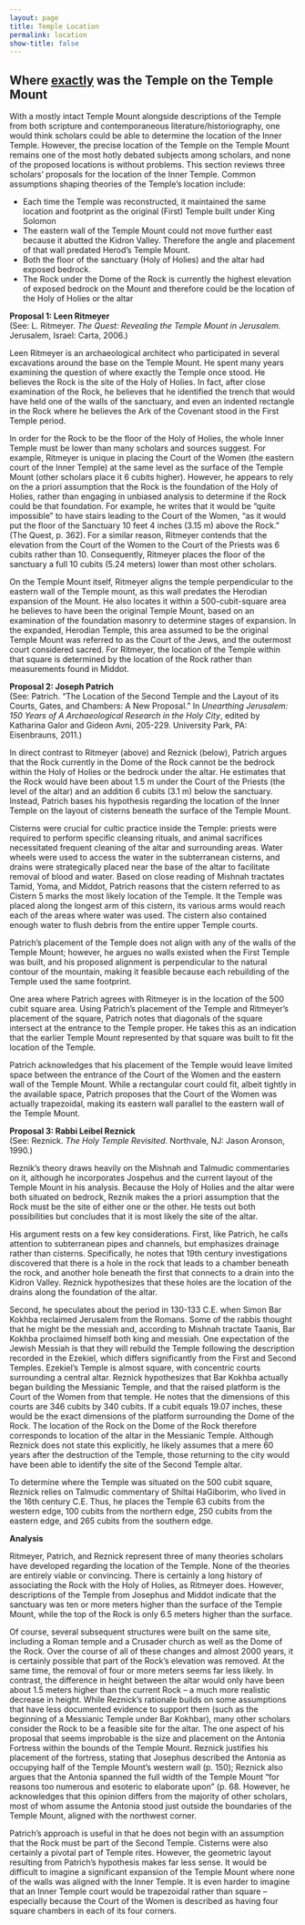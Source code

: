 ```yaml
---
layout: page
title: Temple Location
permalink: location
show-title: false
---
```

 ## Where <u>exactly</u> was the Temple on the Temple Mount</b>

With a mostly intact Temple Mount alongside descriptions of the Temple from both scripture and contemporaneous literature/historiography, one would think scholars could be able to determine the location of the Inner Temple.  However, the precise location of the Temple on the Temple Mount remains one of the most hotly debated subjects among scholars, and none of the proposed locations is without problems.
This section reviews three scholars’ proposals for the location of the Inner Temple. Common assumptions shaping theories of the Temple’s location include:
-	Each time the Temple was reconstructed, it maintained the same location and footprint as the original (First) Temple built under King Solomon
-	The eastern wall of the Temple Mount could not move further east because it abutted the Kidron Valley. Therefore the angle and placement of that wall predated Herod’s Temple Mount.
-	Both the floor of the sanctuary (Holy of Holies) and the altar had exposed bedrock. 
-	The Rock under the Dome of the Rock is currently the highest elevation of exposed bedrock on the Mount and therefore could be the location of the Holy of Holies or the altar


<b>Proposal 1: Leen Ritmeyer</b> 
<br>(See: L. Ritmeyer. <i>The Quest: Revealing the Temple Mount in Jerusalem.</i> Jerusalem, Israel: Carta, 2006.)

Leen Ritmeyer is an archaeological architect who participated in several excavations around the base on the Temple Mount. He spent many years examining the question of where exactly the Temple once stood. He believes the Rock is the site of the Holy of Holies. In fact, after close examination of the Rock, he believes that he identified the trench that would have held one of the walls of the sanctuary, and even an indented rectangle in the Rock where he believes the Ark of the Covenant stood in the First Temple period. 

In order for the Rock to be the floor of the Holy of Holies, the whole Inner Temple must be lower than many scholars and sources suggest. For example, Ritmeyer is unique in placing the Court of the Women (the eastern court of the Inner Temple) at the same level as the surface of the Temple Mount (other scholars place it 6 cubits higher). However, he appears to rely on the a priori assumption that the Rock is the foundation of the Holy of Holies, rather than engaging in unbiased analysis to determine if the Rock could be that foundation. For example, he writes that it would be “quite impossible” to have stairs leading to the Court of the Women, “as it would put the floor of the Sanctuary 10 feet 4 inches (3.15 m) above the Rock.” (The Quest, p. 362). For a similar reason, Ritmeyer contends that the elevation from the Court of the Women to the Court of the Priests was 6 cubits rather than 10. Consequently, Ritmeyer places the floor of the sanctuary a full 10 cubits (5.24 meters) lower than most other scholars. 

On the Temple Mount itself, Ritmeyer aligns the temple perpendicular to the eastern wall of the Temple mount, as this wall predates the Herodian expansion of the Mount. He also locates it within a 500-cubit-square area he believes to have been the original Temple Mount, based on an examination of the foundation masonry to determine stages of expansion. In the expanded, Herodian Temple, this area assumed to be the original Temple Mount was referred to as the Court of the Jews, and the outermost court considered sacred. For Ritmeyer, the location of the Temple within that square is determined by the location of the Rock rather than measurements found in Middot.

<b>Proposal 2: Joseph Patrich</b><br> 
(See: Patrich. “The Location of the Second Temple and the Layout of its Courts, Gates, and Chambers: A New Proposal.” In <i>Unearthing Jerusalem: 150 Years of A
Archaeological Research in the Holy City</i>, edited by Katharina Galor and Gideon Avni, 205-229. University Park, PA: Eisenbrauns, 2011.)

In direct contrast to Ritmeyer (above) and Reznick (below), Patrich argues that the Rock currently in the Dome of the Rock cannot be the bedrock within the Holy of Holies or the bedrock under the altar. He estimates that the Rock would have been about 1.5 m under the Court of the Priests (the level of the altar) and an addition 6 cubits (3.1 m) below the sanctuary. Instead, Patrich bases his hypothesis regarding the location of the Inner Temple on the layout of cisterns beneath the surface of the Temple Mount. 

Cisterns were crucial for cultic practice inside the Temple: priests were required to perform specific cleansing rituals, and animal sacrifices necessitated frequent cleaning of the altar and surrounding areas. Water wheels were used to access the water in the subterranean cisterns, and drains were strategically placed near the base of the altar to facilitate removal of blood and water. Based on close reading of Mishnah tractates Tamid, Yoma, and Middot, Patrich reasons that the cistern referred to as Cistern 5 marks the most likely location of the Temple. It the Temple was placed along the longest arm of this cistern, its various arms would reach each of the areas where water was used. The cistern also contained enough water to flush debris from the entire upper Temple courts. 

Patrich’s placement of the Temple does not align with any of the walls of the Temple Mount; however, he argues no walls existed when the First Temple was built, and his proposed alignment is perpendicular to the natural contour of the mountain, making it feasible because each rebuilding of the Temple used the same footprint.

One area where Patrich agrees with Ritmeyer is in the location of the 500 cubit square area. Using Patrich’s placement of the Temple and Ritmeyer’s placement of the square, Patrich notes that diagonals of the square intersect at the entrance to the Temple proper. He takes this as an indication that the earlier Temple Mount represented by that square was built to fit the location of the Temple. 

Patrich acknowledges that his placement of the Temple would leave limited space between the entrance of the Court of the Women and the eastern wall of the Temple Mount. While a rectangular court could fit, albeit tightly in the available space, Patrich proposes that the Court of the Women was actually trapezoidal, making its eastern wall parallel to the eastern wall of the Temple Mount.

<b>Proposal 3: Rabbi Leibel Reznick</b><br>
(See: Reznick. <i>The Holy Temple Revisited</i>. Northvale, NJ: Jason Aronson, 1990.)

Reznik’s theory draws heavily on the Mishnah and Talmudic commentaries on it, although he incorporates Jospehus and the current layout of the Temple Mount in his analysis. Because the Holy of Holies and the altar were both situated on bedrock, Reznik makes the a priori assumption that the Rock must be the site of either one or the other. He tests out both possibilities but concludes that it is most likely the site of the altar.

His argument rests on a few key considerations. First, like Patrich, he calls attention to subterranean pipes and channels, but emphasizes drainage rather than cisterns. Specifically, he notes that 19th century investigations discovered that there is a hole in the rock that leads to a chamber beneath the rock, and another hole beneath the first that connects to a drain into the Kidron Valley. Reznick hypothesizes that these holes are the location of the drains along the foundation of the altar. 

Second, he speculates about the period in 130-133 C.E. when Simon Bar Kokhba reclaimed Jerusalem from the Romans. Some of the rabbis thought that he might be the messiah and, according to Mishnah tractate Taanis, Bar Kokhba proclaimed himself both king and messiah. One expectation of the Jewish Messiah is that they will rebuild the Temple following the description recorded in the Ezekiel, which differs significantly from the First and Second Temples. Ezekiel’s Temple is almost square, with concentric courts surrounding a central altar. Reznick hypothesizes that Bar Kokhba actually began building the Messianic Temple, and that the raised platform is the Court of the Women from that temple. He notes that the dimensions of this courts are 346 cubits by 340 cubits. If a cubit equals 19.07 inches, these would be the exact dimensions of the platform surrounding the Dome of the Rock. The location of the Rock on the Dome of the Rock therefore corresponds to location of the altar in the Messianic Temple. Although Reznick does not state this explicitly, he likely assumes that a mere 60 years after the destruction of the Temple, those returning to the city would have been able to identify the site of the Second Temple altar.

To determine where the Temple was situated on the 500 cubit square, Reznick relies on Talmudic commentary of Shiltai HaGiborim, who lived in the 16th century C.E. Thus, he places the Temple 63 cubits from the western edge, 100 cubits from the northern edge, 250 cubits from the eastern edge, and 265 cubits from the southern edge. 

<b>Analysis</b>

Ritmeyer, Patrich, and Reznick represent three of many theories scholars have developed regarding the location of the Temple. None of the theories are entirely viable or convincing. There is certainly a long history of associating the Rock with the Holy of Holies, as Ritmeyer does. However, descriptions of the Temple from Josephus and Middot indicate that the sanctuary was ten or more meters higher than the surface of the Temple Mount, while the top of the Rock is only 6.5 meters higher than the surface.

Of course, several subsequent structures were built on the same site, including a Roman temple and a Crusader church as well as the Dome of the Rock. Over the course of all of these changes and almost 2000 years, it is certainly possible that part of the Rock’s elevation was removed. At the same time, the removal of four or more meters seems far less likely. In contrast, the difference in height between the altar would only have been about 1.5 meters higher than the current Rock – a much more realistic decrease in height. While Reznick’s rationale builds on some assumptions that have less documented evidence to support them (such as the beginning of a Messianic Temple under Bar Kokhbar), many other scholars consider the Rock to be a feasible site for the altar. The one aspect of his proposal that seems improbable is the size and placement on the Antonia Fortress within the bounds of the Temple Mount. Reznick justifies his placement of the fortress, stating that Josephus described the Antonia as occupying half of the Temple Mount’s western wall (p. 150); Reznick also argues that the Antonia spanned the full width of the Temple Mount “for reasons too numerous and esoteric to elaborate upon” (p. 68. However, he acknowledges that this opinion differs from the majority of other scholars, most of whom assume the Antonia stood just outside the boundaries of the Temple Mount, aligned with the northwest corner. 

Patrich’s approach is useful in that he does not begin with an assumption that the Rock must be part of the Second Temple. Cisterns were also certainly a pivotal part of Temple rites. However, the geometric layout resulting from Patrich’s hypothesis makes far less sense. It would be difficult to imagine a significant expansion of the Temple Mount where none of the walls was aligned with the Inner Temple. It is even harder to imagine that an Inner Temple court would be trapezoidal rather than square – especially because the Court of the Women is described as having four square chambers in each of its four corners.
